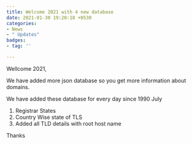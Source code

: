 ```yaml
---
title: Welcome 2021 with 4 new database
date: 2021-01-30 19:20:18 +0530
categories:
- News
- " Updates"
badges:
- tag: ''

---
```

Wellcome 2021,

We have added more json database so you get more information about domains.

We have added these database for every day since 1990 July

1. Registrar States
2. Country Wise state of TLS
3. Added all TLD details with root host name

Thanks
